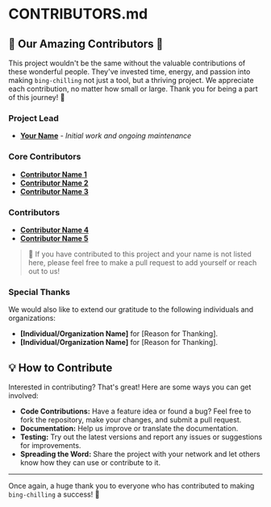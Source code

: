 # CONTRIBUTORS.md

## 🌟 Our Amazing Contributors 🌟

This project wouldn't be the same without the valuable contributions of these wonderful people. They've invested time, energy, and passion into making `bing-chilling` not just a tool, but a thriving project. We appreciate each contribution, no matter how small or large. Thank you for being a part of this journey! 🚀

### Project Lead

- **[Your Name](Your-GitHub-Profile-Link)** - *Initial work and ongoing maintenance*

### Core Contributors

- **[Contributor Name 1](Contributor-GitHub-Profile-Link)**
- **[Contributor Name 2](Contributor-GitHub-Profile-Link)**
- **[Contributor Name 3](Contributor-GitHub-Profile-Link)**

### Contributors

- **[Contributor Name 4](Contributor-GitHub-Profile-Link)**
- **[Contributor Name 5](Contributor-GitHub-Profile-Link)**

> 📌 If you have contributed to this project and your name is not listed here, please feel free to make a pull request to add yourself or reach out to us!

### Special Thanks

We would also like to extend our gratitude to the following individuals and organizations:

- **[Individual/Organization Name]** for [Reason for Thanking].
- **[Individual/Organization Name]** for [Reason for Thanking].

## 💡 How to Contribute

Interested in contributing? That's great! Here are some ways you can get involved:

- **Code Contributions:** Have a feature idea or found a bug? Feel free to fork the repository, make your changes, and submit a pull request.
- **Documentation:** Help us improve or translate the documentation.
- **Testing:** Try out the latest versions and report any issues or suggestions for improvements.
- **Spreading the Word:** Share the project with your network and let others know how they can use or contribute to it.

---

Once again, a huge thank you to everyone who has contributed to making `bing-chilling` a success! 🙌